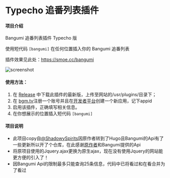 # Typecho 追番列表插件

#### 项目介绍
Bangumi 追番列表插件 Typecho 版

使用短代码 `[bangumi]` 在任何位置插入你的 Bangumi 追番列表

插件效果见此处：https://smoe.cc/bangumi

![screenshot](https://smoe.cc/usr/uploads/2021/12/2220208987.webp)

#### 使用方法：

  1. 在 [Release](https://github.com/BapiGso/BangumiList/releases) 中下载此插件的最新版，上传至网站的/usr/plugins/目录下；
  2. 在 [bgm.tv](https://bgm.tv/)注册一个账号并且在[开发者平台](https://bgm.tv/dev/app)创建一个新应用，记下appid
  3. 启用该插件，正确填写相关信息。
  4. 在你想展示的位置插入短代码 `[bangumi]`
  
  
#### 项目说明
 - 此项目copy自[@ShadowySpirits](https://github.com/ShadowySpirits/BangumiList)因原作者转到了Hugo且Bangumi的Api有了一些更新所以开了个仓库，在此感谢[原作者](https://github.com/ShadowySpirits)和Bangumi提供的Api
 - 将原项目使用的Jquery.ajax更换为原生ajax，现在没有使用Jquery的网站能更方便的引入了！
 - 因Bangumi Api的限制最多只能查询25条信息，代码中已将看过和在看合并为了看过
